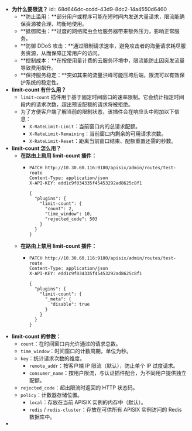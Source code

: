- **为什么要限流？**
  id:: 68d646dc-ccdd-43d9-8dc2-14a4550d6460
	- **防止滥用：**部分用户或程序可能在短时间内发送大量请求，限流能确保资源被合理、均衡地使用。
	- **抵御爬虫：**过度的网络爬虫会给服务器带来额外压力，影响正常服务。
	- **防御 DDoS 攻击：**通过限制请求速率，避免攻击者的海量请求耗尽服务资源，从而保障正常用户的访问。
	- **控制成本：**在按使用量计费的云服务环境中，限流能防止因突发流量导致费用飙升。
	- **保持服务稳定：**突如其来的流量洪峰可能压垮后端，限流可以有效保护系统的稳定性。
- **limit-count 有什么用？**
	- `limit-count` 插件用于基于固定时间窗口的速率限制。它会统计指定时间段内的请求次数，超出预设配额的请求将被拒绝。
	- 为了方便客户端了解当前的限制状态，该插件会在响应头中附加以下信息：
		- `X-RateLimit-Limit`：当前窗口内的总请求配额。
		- `X-RateLimit-Remaining`：当前窗口内剩余的可用请求次数。
		- `X-RateLimit-Reset`：距离当前窗口结束、配额重置还需的秒数。
- **limit-count 怎么用？**
	- **在路由上启用 limit-count 插件：**
		- ```http
		  PATCH http://10.30.60.116:9180/apisix/admin/routes/test-route
		  Content-Type: application/json
		  X-API-KEY: edd1c9f034335f45453292ad8625c8f1
		  
		  {
		    "plugins": {
		      "limit-count": {
		        "count": 2,
		        "time_window": 10,
		        "rejected_code": 503
		      }
		    }
		  }
		  ```
	- **在路由上禁用 limit-count 插件：**
		- ```http
		  PATCH http://10.30.60.116:9180/apisix/admin/routes/test-route
		  Content-Type: application/json
		  X-API-KEY: edd1c9f034335f45453292ad8625c8f1
		  
		  {
		    "plugins": {
		      "limit-count": {
		        "_meta": {
		          "disable": true
		        }
		      }
		    }
		  }
		  ```
- **limit-count 的参数：**
	- `count`：在时间窗口内允许通过的请求总数。
	- `time_window`：时间窗口的计数周期，单位为秒。
	- `key`：统计请求次数的维度。
		- `remote_addr`：按客户端 IP 限流（默认），防止单个 IP 过度请求。
		- `consumer_name`：按用户限流，与认证插件配合，为不同用户提供独立配额。
	- `rejected_code`：超出限流时返回的 HTTP 状态码。
	- `policy`：计数器存储位置。
		- `local`：存放在当前 APISIX 实例的内存中（默认）。
		- `redis` / `redis-cluster`：存放在可供所有 APISIX 实例访问的 Redis 数据库中。
-
